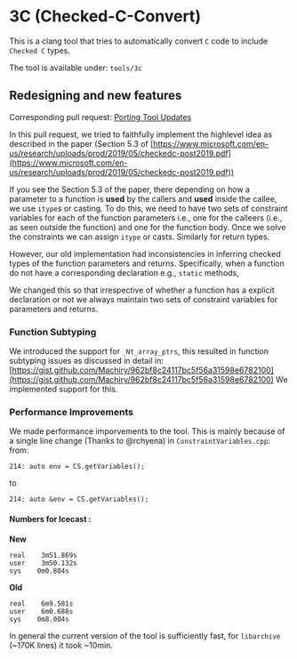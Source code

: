 # 3C (Checked-C-Convert)


This is a clang tool that tries to automatically convert `C` code to include `Checked
C` types.

The tool is available under: `tools/3c`

## Redesigning and new features

Corresponding pull request: [Porting Tool Updates](https://github.com/microsoft/checkedc-clang/pull/642)

In this pull request, we tried to faithfully implement the highlevel idea as described in the paper (Section 5.3 of [https://www.microsoft.com/en-us/research/uploads/prod/2019/05/checkedc-post2019.pdf](https://www.microsoft.com/en-us/research/uploads/prod/2019/05/checkedc-post2019.pdf))

If you see the Section 5.3 of the paper, there depending on how a parameter to a function is **used** by the callers and **used** inside the callee, we use `itype`s or casting. To do this, we need to have two sets of constraint variables for each of the function parameters i.e., one for the calleers (i.e., as seen outside the function) and one for the function body. Once we solve the constraints we can assign `itype` or casts. Similarly for return types.

However, our old implementation had inconsistencies in inferring checked types of the function parameters and returns. Specifically, when a function do not have a corresponding declaration e.g., `static` methods, 

We changed this so that irrespective of whether a function has a explicit declaration or not we always maintain two sets of constraint variables for parameters and returns.

### Function Subtyping
We introduced the support for `_Nt_array_ptrs`, this resulted in function subtyping issues as discussed in detail in: [https://gist.github.com/Machiry/962bf8c24117bc5f56a31598e6782100](https://gist.github.com/Machiry/962bf8c24117bc5f56a31598e6782100)
We implemented support for this.

### Performance Improvements

We made performance imporvements to the tool. This is mainly because of a single line change (Thanks to @rchyena) in `ConstraintVariables.cpp`:
from:
```
214: auto env = CS.getVariables();
```
to
```
214: auto &env = CS.getVariables();
```
#### Numbers for Icecast :
**New**
```
real    3m51.869s  
user    3m50.132s  
sys    0m0.804s
```
**Old**
```
real    6m9.581s  
user    6m0.688s  
sys    0m8.004s
```
In general the current version of the tool is sufficiently fast, for `libarchive` (~170K lines) it took ~10min. 

